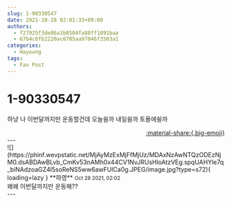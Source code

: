 ```yaml
---
slug: 1-90330547
date: 2021-10-28 02:01:33+09:00
authors:
  - f27925f3de06a1b8504fa88ff1891baa
  - 67b4c6fb2220ac6705aa97046f3503a1
categories:
  - Hayoung
tags:
  - Fan Post
---
```


# 1-90330547

<div class="post-container" markdown="1">
<div class="content-container md-sidebar__scrollwrap" markdown="1">

하냥 나 이번달까지만 운동할건데 오늘쉴까 내일쉴까 토욜에쉴까

</div>
</div>

<div style="text-align: right;" markdown="1">
<a href="https://weverse.io/fromis9/fanpost/1-90330547" style="text-align: right;">:material-share:{.big-emoji}</a>
</div>
---

<div class="comments-container md-sidebar__scrollwrap" markdown="1">
<div class="comment" markdown="1">
<div class='id-container' markdown="1">
![](https://phinf.wevpstatic.net/MjAyMzExMjFfMjUz/MDAxNzAwNTQzODEzNjM0.dsABDAwBLvb_CmKv53nAMh0x44CV1NvJRUsHloAtzVEg.spqUAHYle7q_biNAdzoaGZ4l5soReNS5ww6awFUlCa0g.JPEG/image.jpg?type=s72){ loading=lazy }
**<span class="artist">하영</span>** <small>Oct 28 2021, 02:02</small><br>
</div>
<div class='comment-body' markdown="1">
왜왜 이번달까지만 운동해??
</div>
</div>
</div>
---
